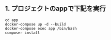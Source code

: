 ## 1. プロジェクトのappで下記を実行
```
cd app
docker-compose up -d --build
docker-compose exec app /bin/bash
composer install
```
